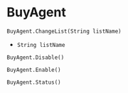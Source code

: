 # BuyAgent

`BuyAgent.ChangeList(String listName)`

- `String listName` 

`BuyAgent.Disable()`



`BuyAgent.Enable()`



`BuyAgent.Status()`


